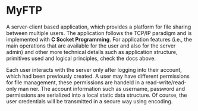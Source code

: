 # MyFTP

A server-client based application, which provides a platform for file sharing between multiple users. The application follows the TCP/IP paradigm and is implemented with **C Socket Programming**.  For application features (i.e., the main operations that are available for the user and also for the server admin) and other more technical details such as application structure, primitives used and logical principles, check the docs above. 

Each user interacts with the server only after logging into their account, which had been previously created. A user may have different permissions for file management, these permissions are handeld in a read-write/read-only man ner. The account information such as username, password and permissions are serialized into a local static data structure. Of course, the user credentials will be transmitted in a secure way using encoding.
